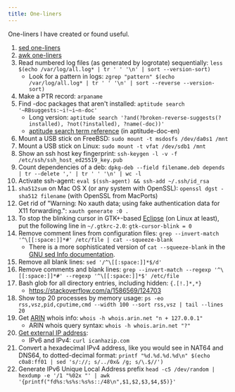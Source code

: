 ```yaml
---
title: One-liners
---
```

One-liners I have created or found useful.

1. [sed one-liners](https://sed.sourceforge.net/sed1line.txt)
1. [awk one-liners](https://www.pement.org/awk/awk1line.txt)
1. Read numbered log files (as generated by logrotate) sequentially: `less $(echo /var/log/all.log* | tr ' ' '\n' | sort --version-sort)`
    * Look for a pattern in logs: `zgrep "pattern" $(echo /var/log/all.log* | tr ' ' '\n' | sort --reverse --version-sort)`
1. Make a PTR record: `arpaname`
1. Find -doc packages that aren't installed: `aptitude search '~RBsuggests:~i!~i~n-doc'`
    * Long version: `aptitude search '?and(?broken-reverse-suggests(?installed), ?not(?installed), ?name(-doc))'`
    * [aptitude search term reference](file:///usr/share/doc/aptitude/html/en/ch02s04s05.html) (in aptitude-doc-en)
1. Mount a USB stick on FreeBSD: `sudo mount -t msdosfs /dev/da0s1 /mnt`
1. Mount a USB stick on Linux: `sudo mount -t vfat /dev/sdb1 /mnt`
1. Show an ssh host key fingerprint: `ssh-keygen -l -v -f /etc/ssh/ssh_host_ed25519_key.pub`
1. Count dependencies of a deb: `dpkg-deb --field filename.deb depends | tr --delete ',' | tr ' ' '\n' | wc -l`
1. Activate ssh-agent: `eval $(ssh-agent) && ssh-add ~/.ssh/id_rsa`
1. `sha512sum` on Mac OS X (or any system with OpenSSL): `openssl dgst -sha512 filename` (with OpenSSL from MacPorts)
1. Get rid of "Warning: No xauth data; using fake authentication data for X11 forwarding.": `xauth generate :0 .`
1. To stop the blinking cursor in GTK+-based [Eclipse](https://eclipse.org/) (on Linux at least), put the following line in `~/.gtkrc-2.0`: `gtk-cursor-blink = 0`
1. Remove comment lines from configuration files: `grep --invert-match '^\[[:space:]]*#' /etc/file | cat --squeeze-blank`
    * There is a more sophisticated version of `cat --squeeze-blank` in the [GNU sed Info documentation](https://www.gnu.org/software/sed/manual/html_node/cat-_002ds.html#cat-_002ds).
1. Remove all blank lines: `sed '/^\[[:space:]]*$/d'`
1. Remove comments and blank lines: `grep --invert-match --regexp '^\[[:space:]]*#' --regexp '^\[[:space:]]*$' /etc/file`
1. Bash glob for all directory entries, including hidden: `{.[!.]*,*}`
    * <https://stackoverflow.com/a/1586569/124703>
1. Show top 20 processes by memory usage: `ps -eo rss,vsz,pid,cputime,cmd --width 100 --sort rss,vsz | tail --lines 20`
1. Get [ARIN](https://arin.net/) whois info: `whois -h whois.arin.net "n + 127.0.0.1"`
    * ARIN whois query syntax: `whois -h whois.arin.net "?"`
1. [Get external IP address](https://www.commandlinefu.com/commands/view/5427/get-your-external-ip-address):
    * IPv6 and IPv4: `curl icanhazip.com`
1. Convert a hexadecimal IPv4 address, like you would see in NAT64 and DNS64, to dotted-decimal format: `printf "%d.%d.%d.%d\n" $(echo c0a8:ff01 | sed 's/://; s/../0x& /g; s/\.$//')`
1. Generate IPv6 Unique Local Address prefix `head -c5 /dev/random | hexdump -e '/1 "%02x "' | awk '{printf("fd%s:%s%s:%s%s::/48\n",$1,$2,$3,$4,$5)}'`

